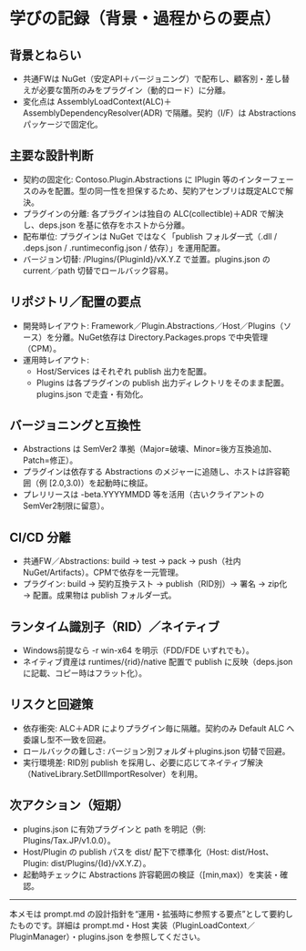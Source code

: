 # 学びの記録（背景・過程からの要点）

## 背景とねらい
- 共通FWは NuGet（安定API＋バージョニング）で配布し、顧客別・差し替えが必要な箇所のみをプラグイン（動的ロード）に分離。
- 変化点は AssemblyLoadContext(ALC)＋AssemblyDependencyResolver(ADR) で隔離。契約（I/F）は Abstractions パッケージで固定化。

## 主要な設計判断
- 契約の固定化: Contoso.Plugin.Abstractions に IPlugin 等のインターフェースのみを配置。型の同一性を担保するため、契約アセンブリは既定ALCで解決。
- プラグインの分離: 各プラグインは独自の ALC(collectible)＋ADR で解決し、deps.json を基に依存をホストから分離。
- 配布単位: プラグインは NuGet ではなく「publish フォルダ一式（.dll / .deps.json / .runtimeconfig.json / 依存）」を運用配置。
- バージョン切替: /Plugins/{PluginId}/vX.Y.Z で並置。plugins.json の current／path 切替でロールバック容易。

## リポジトリ／配置の要点
- 開発時レイアウト: Framework／Plugin.Abstractions／Host／Plugins（ソース）を分離。NuGet依存は Directory.Packages.props で中央管理（CPM）。
- 運用時レイアウト:
  - Host/Services はそれぞれ publish 出力を配置。
  - Plugins は各プラグインの publish 出力ディレクトリをそのまま配置。plugins.json で走査・有効化。

## バージョニングと互換性
- Abstractions は SemVer2 準拠（Major=破壊、Minor=後方互換追加、Patch=修正）。
- プラグインは依存する Abstractions のメジャーに追随し、ホストは許容範囲（例 [2.0,3.0)）を起動時に検証。
- プレリリースは -beta.YYYYMMDD 等を活用（古いクライアントのSemVer2制限に留意）。

## CI/CD 分離
- 共通FW／Abstractions: build → test → pack → push（社内NuGet/Artifacts）。CPMで依存を一元管理。
- プラグイン: build → 契約互換テスト → publish（RID別）→ 署名 → zip化 → 配置。成果物は publish フォルダ一式。

## ランタイム識別子（RID）／ネイティブ
- Windows前提なら -r win-x64 を明示（FDD/FDE いずれでも）。
- ネイティブ資産は runtimes/{rid}/native 配置で publish に反映（deps.json に記載、コピー時はフラット化）。

## リスクと回避策
- 依存衝突: ALC＋ADR によりプラグイン毎に隔離。契約のみ Default ALC へ委譲し型不一致を回避。
- ロールバックの難しさ: バージョン別フォルダ＋plugins.json 切替で回避。
- 実行環境差: RID別 publish を採用し、必要に応じてネイティブ解決（NativeLibrary.SetDllImportResolver）を利用。

## 次アクション（短期）
- plugins.json に有効プラグインと path を明記（例: Plugins/Tax.JP/v1.0.0）。
- Host/Plugin の publish パスを dist/ 配下で標準化（Host: dist/Host、Plugin: dist/Plugins/{Id}/vX.Y.Z）。
- 起動時チェックに Abstractions 許容範囲の検証（[min,max)）を実装・確認。

---
本メモは prompt.md の設計指針を“運用・拡張時に参照する要点”として要約したものです。詳細は prompt.md・Host 実装（PluginLoadContext／PluginManager）・plugins.json を参照してください。
